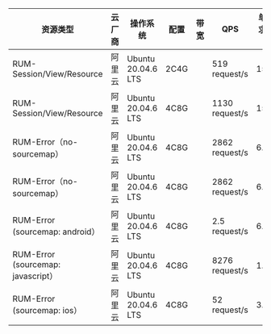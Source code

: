 | 资源类型                              | 云厂商 | 操作系统               | 配置   | 带宽 | QPS            | 单条请求数据量 | 传输速率     |
|-----------------------------------|-----|--------------------|------|----|----------------|---------|----------|
| RUM-Session/View/Resource         | 阿里云 | Ubuntu 20.04.6 LTS | 2C4G |    | 519 request/s  | 15.7Kb  | 8Mb/s    |
| RUM-Session/View/Resource         | 阿里云 | Ubuntu 20.04.6 LTS | 4C8G |    | 1130 request/s | 15.7Kb  | 17Mb/s   |
| RUM-Error（no-sourcemap）           | 阿里云 | Ubuntu 20.04.6 LTS | 4C8G |    | 2862 request/s | 6.6Kb   | 18.6Mb/s |
| RUM-Error（no-sourcemap）           | 阿里云 | Ubuntu 20.04.6 LTS | 4C8G |    | 2862 request/s | 6.6Kb   | 18.6Mb/s |
| RUM-Error (sourcemap: android）    | 阿里云 | Ubuntu 20.04.6 LTS | 4C8G |    | 2.5 request/s  | 6.6Kb   | 904Kb/s  |
| RUM-Error (sourcemap: javascript） | 阿里云 | Ubuntu 20.04.6 LTS | 4C8G |    | 8276 request/s | 1.22Kb  | 9.86Mb/s |
| RUM-Error (sourcemap: ios）        | 阿里云 | Ubuntu 20.04.6 LTS | 4C8G |    | 52 request/s   | 3.1Kb   | 161Kb/s  |
